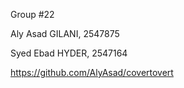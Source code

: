Group #22

Aly Asad GILANI, 2547875

Syed Ebad HYDER, 2547164

https://github.com/AlyAsad/covertovert

